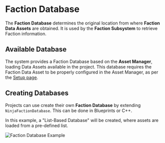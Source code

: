 # Faction Database
<primary-label ref="factions"/>

The **Faction Database** determines the original location from where **Faction Data Assets** are obtained. It is used
by the **Faction Subsystem** to retrieve Faction information.

## Available Database

The system provides a Faction Database based on the **Asset Manager**, loading Data Assets available in the project.
This database requires the Faction Data Asset to be properly configured in the Asset Manager, as per the [Setup page](fct_setup.md).

## Creating Databases

Projects can use create their own **Faction Database** by extending `NinjaFactionDatabase`. This can be done in
Blueprints or C++.

In this example, a "List-Based Database" will be created, where assets are loaded from a pre-defined list.

<tabs group="sample">
     <tab title="Blueprint" group-key="bp">
        <img src="fct_database_example.png" alt="Faction Database Example" thumbnail="true" border-effect="line"/>
    </tab>
    <tab title="C++" group-key="cpp">
        <code-block lang="C++" src="fct_list_database.h"/>
        <br/>
        <code-block lang="C++" src="fct_list_database.cpp"/>
    </tab>
</tabs>
